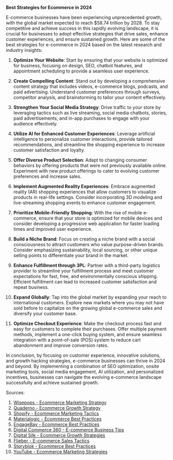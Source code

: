 **Best Strategies for Ecommerce in 2024**

E-commerce businesses have been experiencing unprecedented growth, with the global market expected to reach $58.74 trillion by 2028. To stay competitive and achieve success in this rapidly evolving landscape, it is crucial for businesses to adopt effective strategies that drive sales, enhance customer experiences, and ensure sustained growth. Here are some of the best strategies for e-commerce in 2024 based on the latest research and industry insights:

1. **Optimize Your Website**: Start by ensuring that your website is optimized for business, focusing on design, SEO, chatbot features, and appointment scheduling to provide a seamless user experience.

2. **Create Compelling Content**: Stand out by developing a comprehensive content strategy that includes videos, e-commerce blogs, podcasts, and paid advertising. Understand customer preferences through surveys, competitor analysis, and brainstorming to tailor your content effectively.

3. **Strengthen Your Social Media Strategy**: Drive traffic to your store by leveraging tactics such as live streaming, social media chatbots, stories, paid advertisements, and in-app purchases to engage with your audience effectively.

4. **Utilize AI for Enhanced Customer Experiences**: Leverage artificial intelligence to personalize customer interactions, provide tailored recommendations, and streamline the shopping experience to increase customer satisfaction and loyalty.

5. **Offer Diverse Product Selection**: Adapt to changing consumer behaviors by offering products that were not previously available online. Experiment with new product offerings to cater to evolving customer preferences and increase sales.

6. **Implement Augmented Reality Experiences**: Embrace augmented reality (AR) shopping experiences that allow customers to visualize products in real-life settings. Consider incorporating 3D modeling and live-streaming shopping events to enhance customer engagement.

7. **Prioritize Mobile-Friendly Shopping**: With the rise of mobile e-commerce, ensure that your store is optimized for mobile devices and consider developing a progressive web application for faster loading times and improved user experience.

8. **Build a Niche Brand**: Focus on creating a niche brand with a social consciousness to attract customers who value purpose-driven brands. Consider emphasizing sustainability, local sourcing, or other unique selling points to differentiate your brand in the market.

9. **Enhance Fulfillment through 3PL**: Partner with a third-party logistics provider to streamline your fulfillment process and meet customer expectations for fast, free, and environmentally conscious shipping. Efficient fulfillment can lead to increased customer satisfaction and repeat business.

10. **Expand Globally**: Tap into the global market by expanding your reach to international customers. Explore new markets where you may not have sold before to capitalize on the growing global e-commerce sales and diversify your customer base.

11. **Optimize Checkout Experience**: Make the checkout process fast and easy for customers to complete their purchases. Offer multiple payment methods, implement a one-click buying system, and ensure seamless integration with a point-of-sale (POS) system to reduce cart abandonment and improve conversion rates.

In conclusion, by focusing on customer experience, innovative solutions, and growth hacking strategies, e-commerce businesses can thrive in 2024 and beyond. By implementing a combination of SEO optimization, onsite marketing tools, social media engagement, AI utilization, and personalized incentives, businesses can navigate the evolving e-commerce landscape successfully and achieve sustained growth.

Sources:
1. [Wisepops - Ecommerce Marketing Strategy](https://wisepops.com/blog/ecommerce-marketing-strategy)
2. [Quaderno - Ecommerce Growth Strategy](https://quaderno.io/blog/ecommerce-growth-strategy/)
3. [Shopify - Ecommerce Marketing Tactics](https://www.shopify.com/nz/blog/ecommerce-marketing)
4. [Materialogic - Ecommerce Best Practices](https://www.materialogic.com/blog/ecommerce-best-practices-2024)
5. [EngageBay - Ecommerce Best Practices](https://www.engagebay.com/blog/ecommerce-best-practices/)
6. [Digital Commerce 360 - E-commerce Business Tips](https://www.digitalcommerce360.com/2024/07/23/how-to-succeed-in-e-commerce-business-tips-strategies-for-2024/)
7. [Digital Silk - Ecommerce Growth Strategies](https://www.digitalsilk.com/digital-trends/ecommerce-growth-strategy/)
8. [Flieber - E-commerce Sales Tactics](https://www.flieber.com/blog/how-to-increase-ecommerce-sales)
9. [Storyblok - Ecommerce Best Practices](https://www.storyblok.com/mp/ecommerce-best-practices)
10. [YouTube - Ecommerce Marketing Strategies](https://www.youtube.com/watch?v=46IXZFV4_tw)